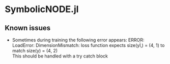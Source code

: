 # SymbolicNODE.jl

## Known issues

- Sometimes during training the following error appears: ERROR: LoadError: DimensionMismatch: loss function expects size(yÌ‚) = (4, 1) to match size(y) = (4, 2)  
This should be handled with a try catch block
